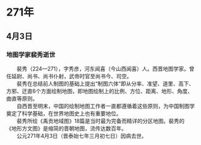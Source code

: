 # 271年
## 4月3日
### 地图学家裴秀逝世
　　裴秀（224—271），字秀彦，河东闻喜（今山西闻喜）人。西晋地图学家。曾任延尉、尚书、尚书仆射，武帝时官至尚书今、司空。<br>　　裴秀在总结前人制图的基础上提出“制图六体”即从分率、准望、道里、高下、方邪、迂直6个方面绘制地图，即地图绘制上的比例、方位、距离、地形、角度、曲直等原则。<br>　　自西晋至明末，中国的绘制地图工作者一直都遵循着这些原则，为中国制图学奠定了科学基础，在世界地图史上也有重要地位。<br>　　裴秀所绘《禹贡地域图》18篇是当时最为完备而精详的分区地图。裴秀的《地形方文图》是缩简的晋朝地图，流传达数百年。<br>　　公元271年4月3日（晋泰始七年三月初七日）因病去世。
<comment/>